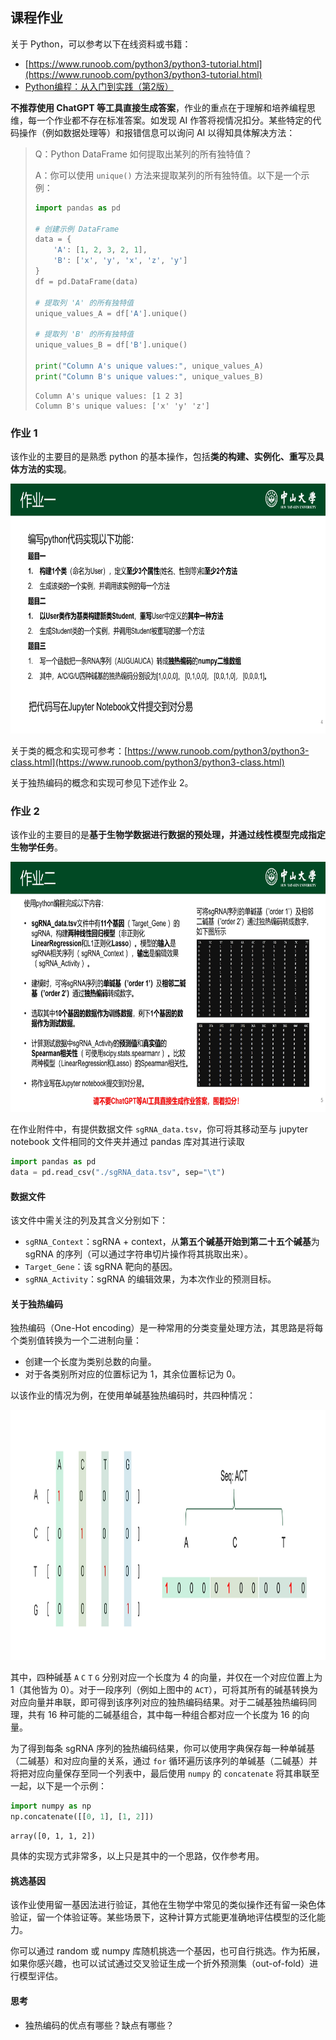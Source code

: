 ## 课程作业

关于 Python，可以参考以下在线资料或书籍：

- [https://www.runoob.com/python3/python3-tutorial.html](https://www.runoob.com/python3/python3-tutorial.html)
- [Python编程：从入门到实践（第2版）](https://book.douban.com/subject/35196328/)

**不推荐使用 ChatGPT 等工具直接生成答案**，作业的重点在于理解和培养编程思维，每一个作业都不存在标准答案。如发现 AI 作答将视情况扣分。某些特定的代码操作（例如数据处理等）和报错信息可以询问 AI 以得知具体解决方法：

> Q：Python DataFrame 如何提取出某列的所有独特值？
>
> A：你可以使用 `unique()` 方法来提取某列的所有独特值。以下是一个示例：
>
> ```python
> import pandas as pd
> 
> # 创建示例 DataFrame
> data = {
>     'A': [1, 2, 3, 2, 1],
>     'B': ['x', 'y', 'x', 'z', 'y']
> }
> df = pd.DataFrame(data)
> 
> # 提取列 'A' 的所有独特值
> unique_values_A = df['A'].unique()
> 
> # 提取列 'B' 的所有独特值
> unique_values_B = df['B'].unique()
> 
> print("Column A's unique values:", unique_values_A)
> print("Column B's unique values:", unique_values_B)
> ```
>
> ```output
> Column A's unique values: [1 2 3]
> Column B's unique values: ['x' 'y' 'z']
> ```

### 作业 1

该作业的主要目的是熟悉 python 的基本操作，包括**类的构建、实例化、重写**及**具体方法的实现**。

<img src="pic/q1.png" height="400px" />

关于类的概念和实现可参考：[https://www.runoob.com/python3/python3-class.html](https://www.runoob.com/python3/python3-class.html)

关于独热编码的概念和实现可参见下述作业 2。

### 作业 2

该作业的主要目的是**基于生物学数据进行数据的预处理，并通过线性模型完成指定生物学任务**。

<img src="pic/q2.png" height="400px" />

在作业附件中，有提供数据文件 `sgRNA_data.tsv`，你可将其移动至与 jupyter notebook 文件相同的文件夹并通过 pandas 库对其进行读取

```python
import pandas as pd
data = pd.read_csv("./sgRNA_data.tsv", sep="\t")
```

#### 数据文件

该文件中需关注的列及其含义分别如下：

- `sgRNA_Context`：sgRNA + context，从**第五个碱基开始到第二十五个碱基**为 sgRNA 的序列（可以通过字符串切片操作将其挑取出来）。
- `Target_Gene`：该 sgRNA 靶向的基因。
- `sgRNA_Activity`：sgRNA 的编辑效果，为本次作业的预测目标。

#### 关于独热编码

独热编码（One-Hot encoding）是一种常用的分类变量处理方法，其思路是将每个类别值转换为一个二进制向量：

- 创建一个长度为类别总数的向量。
- 对于各类别所对应的位置标记为 1，其余位置标记为 0。

以该作业的情况为例，在使用单碱基独热编码时，共四种情况：

<img src="pic/q2_onehot.png" height="400px" />

其中，四种碱基 `A` `C` `T` `G` 分别对应一个长度为 4 的向量，并仅在一个对应位置上为 1（其他皆为 0）。对于一段序列（例如上图中的 `ACT`），可将其所有的碱基转换为对应向量并串联，即可得到该序列对应的独热编码结果。对于二碱基独热编码同理，共有 16 种可能的二碱基组合，其中每一种组合都对应一个长度为 16 的向量。

为了得到每条 sgRNA 序列的独热编码结果，你可以使用字典保存每一种单碱基（二碱基）和对应向量的关系，通过 `for` 循环遍历该序列的单碱基（二碱基）并将把对应向量保存至同一个列表中，最后使用 `numpy` 的 `concatenate` 将其串联至一起，以下是一个示例：

```python
import numpy as np
np.concatenate([[0, 1], [1, 2]])
```

```output
array([0, 1, 1, 2])
```

具体的实现方式非常多，以上只是其中的一个思路，仅作参考用。

#### 挑选基因

该作业使用留一基因法进行验证，其他在生物学中常见的类似操作还有留一染色体验证，留一个体验证等。某些场景下，这种计算方式能更准确地评估模型的泛化能力。

你可以通过 random 或 numpy 库随机挑选一个基因，也可自行挑选。作为拓展，如果你感兴趣，也可以试试通过交叉验证生成一个折外预测集（out-of-fold）进行模型评估。

#### 思考

- 独热编码的优点有哪些？缺点有哪些？

